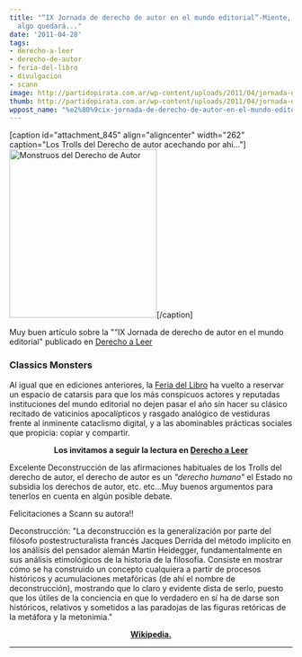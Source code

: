 ```yaml
---
title: "“IX Jornada de derecho de autor en el mundo editorial”-Miente, miente, que
  algo quedará..."
date: '2011-04-28'
tags:
- derecho-a-leer
- derecho-de-autor
- feria-del-libro
- divulgacion
- scann
image: http://partidopirata.com.ar/wp-content/uploads/2011/04/jornada-de-derecho-de-autor-en-la-feria-del-libro.jpg
thumb: http://partidopirata.com.ar/wp-content/uploads/2011/04/jornada-de-derecho-de-autor-en-la-feria-del-libro.jpg
wppost_name: "%e2%80%9cix-jornada-de-derecho-de-autor-en-el-mundo-editorial%e2%80%9d-miente-miente-que-algo-quedara"
---
```


[caption id="attachment_845" align="aligncenter" width="262" caption="Los Trolls del Derecho de autor acechando por ahí..."]<a href="http://partidopirata.com.ar/wp-content/uploads/2011/04/jornada-de-derecho-de-autor-en-la-feria-del-libro.jpg"><img class="size-medium wp-image-845" title="jornada-de-derecho-de-autor-en-la-feria-del-libro" src="http://partidopirata.com.ar/wp-content/uploads/2011/04/jornada-de-derecho-de-autor-en-la-feria-del-libro-262x300.jpg" alt="Monstruos del Derecho de Autor" width="262" height="300" /></a>[/caption]

Muy buen artículo sobre la "“IX Jornada de derecho de autor en el mundo editorial" publicado en <a href="http://www.derechoaleer.org/2011/04/miente-miente-que-algo-quedara.html" target="_blank">Derecho a Leer</a>
<h3>Classics Monsters</h3>
Al igual que en ediciones anteriores, la <a href="http://www.el-libro.org.ar/">Feria del Libro</a> ha vuelto a reservar un espacio de catarsis para que los más conspicuos  actores y reputadas instituciones del mundo editorial no dejen pasar el  año sin hacer su clásico recitado de vaticinios apocalípticos y rasgado  analógico de vestiduras frente al inminente cataclismo digital, y a las  abominables prácticas sociales que propicia: copiar y compartir.
<p style="text-align: center;"><strong>Los invitamos a seguir la lectura en <a href="http://www.derechoaleer.org/2011/04/miente-miente-que-algo-quedara.html" target="_blank">Derecho a Leer</a></strong></p>
Excelente Deconstrucción de las afirmaciones habituales de los Trolls del derecho de autor, el derecho de autor es un<em> "derecho humano"</em> el Estado no subsidia los derechos de autor, etc. etc...Muy buenos argumentos para tenerlos en cuenta en algún posible debate.

Felicitaciones a Scann su autora!!

Deconstrucción:
"La deconstrucción es la generalización por parte del filósofo postestructuralista francés Jacques Derrida del método implícito en los análisis del pensador alemán Martin Heidegger, fundamentalmente en sus análisis etimológicos de la historia de la filosofía. Consiste en mostrar cómo se ha construido un concepto cualquiera a partir de procesos históricos y acumulaciones metafóricas (de ahí el nombre de deconstrucción), mostrando que lo claro y evidente dista de serlo, puesto que los útiles de la conciencia en que lo verdadero en sí ha de darse son históricos, relativos y sometidos a las paradojas de las figuras retóricas de la metáfora y la metonimia."
<p style="text-align: center;"><strong><a href="https://secure.wikimedia.org/wikipedia/es/wiki/Deconstrucci%C3%B3n" target="_blank">Wikipedia.</a></strong></p>


<hr />
